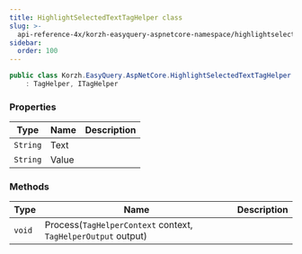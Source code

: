 ```yaml
---
title: HighlightSelectedTextTagHelper class
slug: >-
  api-reference-4x/korzh-easyquery-aspnetcore-namespace/highlightselectedtexttaghelper-class
sidebar:
  order: 100
---
```


```csharp
public class Korzh.EasyQuery.AspNetCore.HighlightSelectedTextTagHelper
    : TagHelper, ITagHelper

```

### Properties

| Type | Name | Description | 
| --- | --- | --- | 
| `String` | Text |  | 
| `String` | Value |  | 


### Methods

| Type | Name | Description | 
| --- | --- | --- | 
| `void` | Process(`TagHelperContext` context, `TagHelperOutput` output) |  |
